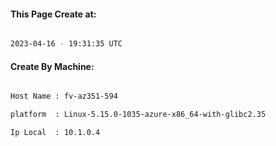 
   
#### This Page Create at:

```bash

2023-04-16 - 19:31:35 UTC

```

#### Create By Machine:

```bash

Host Name : fv-az351-594

platform  : Linux-5.15.0-1035-azure-x86_64-with-glibc2.35

Ip Local  : 10.1.0.4

```

